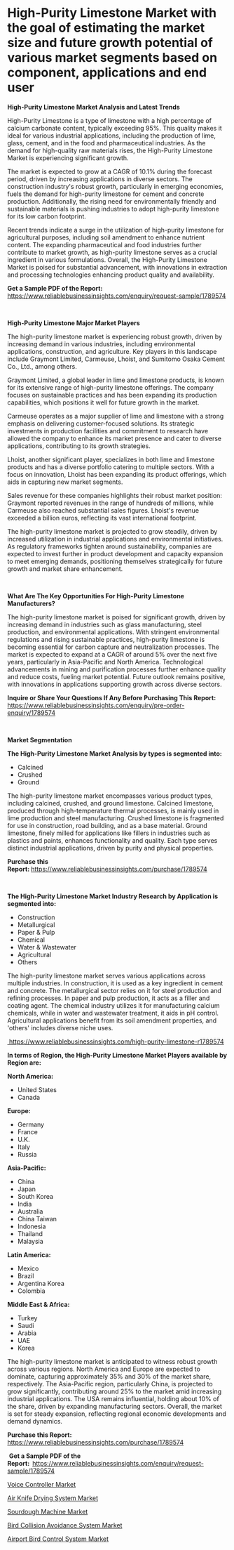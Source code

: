 <p><h1>High-Purity Limestone Market with the goal of estimating the market size and future growth potential of various market segments based on component, applications and end user</h1></p><p><strong>High-Purity Limestone Market Analysis and Latest Trends</strong></p>
<p><p>High-Purity Limestone is a type of limestone with a high percentage of calcium carbonate content, typically exceeding 95%. This quality makes it ideal for various industrial applications, including the production of lime, glass, cement, and in the food and pharmaceutical industries. As the demand for high-quality raw materials rises, the High-Purity Limestone Market is experiencing significant growth.</p><p>The market is expected to grow at a CAGR of 10.1% during the forecast period, driven by increasing applications in diverse sectors. The construction industry's robust growth, particularly in emerging economies, fuels the demand for high-purity limestone for cement and concrete production. Additionally, the rising need for environmentally friendly and sustainable materials is pushing industries to adopt high-purity limestone for its low carbon footprint.</p><p>Recent trends indicate a surge in the utilization of high-purity limestone for agricultural purposes, including soil amendment to enhance nutrient content. The expanding pharmaceutical and food industries further contribute to market growth, as high-purity limestone serves as a crucial ingredient in various formulations. Overall, the High-Purity Limestone Market is poised for substantial advancement, with innovations in extraction and processing technologies enhancing product quality and availability.</p></p>
<p><strong>Get a Sample PDF of the Report:&nbsp;</strong> <a href="https://www.reliablebusinessinsights.com/enquiry/request-sample/1789574?utm_campaign=3116&utm_medium=2&utm_source=Github&utm_content=ia&utm_term=25032025&utm_id=high-purity-limestone">https://www.reliablebusinessinsights.com/enquiry/request-sample/1789574</a></p>
<p>&nbsp;</p>
<p><strong>High-Purity Limestone Major Market Players</strong></p>
<p><p>The high-purity limestone market is experiencing robust growth, driven by increasing demand in various industries, including environmental applications, construction, and agriculture. Key players in this landscape include Graymont Limited, Carmeuse, Lhoist, and Sumitomo Osaka Cement Co., Ltd., among others.</p><p>Graymont Limited, a global leader in lime and limestone products, is known for its extensive range of high-purity limestone offerings. The company focuses on sustainable practices and has been expanding its production capabilities, which positions it well for future growth in the market.</p><p>Carmeuse operates as a major supplier of lime and limestone with a strong emphasis on delivering customer-focused solutions. Its strategic investments in production facilities and commitment to research have allowed the company to enhance its market presence and cater to diverse applications, contributing to its growth strategies.</p><p>Lhoist, another significant player, specializes in both lime and limestone products and has a diverse portfolio catering to multiple sectors. With a focus on innovation, Lhoist has been expanding its product offerings, which aids in capturing new market segments.</p><p>Sales revenue for these companies highlights their robust market position: Graymont reported revenues in the range of hundreds of millions, while Carmeuse also reached substantial sales figures. Lhoist's revenue exceeded a billion euros, reflecting its vast international footprint. </p><p>The high-purity limestone market is projected to grow steadily, driven by increased utilization in industrial applications and environmental initiatives. As regulatory frameworks tighten around sustainability, companies are expected to invest further in product development and capacity expansion to meet emerging demands, positioning themselves strategically for future growth and market share enhancement.</p></p>
<p>&nbsp;</p>
<p><strong>What Are The Key Opportunities For High-Purity Limestone Manufacturers?</strong></p>
<p><p>The high-purity limestone market is poised for significant growth, driven by increasing demand in industries such as glass manufacturing, steel production, and environmental applications. With stringent environmental regulations and rising sustainable practices, high-purity limestone is becoming essential for carbon capture and neutralization processes. The market is expected to expand at a CAGR of around 5% over the next five years, particularly in Asia-Pacific and North America. Technological advancements in mining and purification processes further enhance quality and reduce costs, fueling market potential. Future outlook remains positive, with innovations in applications supporting growth across diverse sectors.</p></p>
<p><strong>Inquire or Share Your Questions If Any Before Purchasing This Report:</strong> <a href="https://www.reliablebusinessinsights.com/enquiry/pre-order-enquiry/1789574?utm_campaign=3116&utm_medium=2&utm_source=Github&utm_content=ia&utm_term=25032025&utm_id=high-purity-limestone">https://www.reliablebusinessinsights.com/enquiry/pre-order-enquiry/1789574</a></p>
<p>&nbsp;</p>
<p><strong>Market Segmentation</strong></p>
<p><strong>The High-Purity Limestone Market Analysis by types is segmented into:</strong></p>
<p><ul><li>Calcined</li><li>Crushed</li><li>Ground</li></ul></p>
<p><p>The high-purity limestone market encompasses various product types, including calcined, crushed, and ground limestone. Calcined limestone, produced through high-temperature thermal processes, is mainly used in lime production and steel manufacturing. Crushed limestone is fragmented for use in construction, road building, and as a base material. Ground limestone, finely milled for applications like fillers in industries such as plastics and paints, enhances functionality and quality. Each type serves distinct industrial applications, driven by purity and physical properties.</p></p>
<p><strong>Purchase this Report:&nbsp;</strong><a href="https://www.reliablebusinessinsights.com/purchase/1789574?utm_campaign=3116&utm_medium=2&utm_source=Github&utm_content=ia&utm_term=25032025&utm_id=high-purity-limestone">https://www.reliablebusinessinsights.com/purchase/1789574</a></p>
<p>&nbsp;</p>
<p><strong>The High-Purity Limestone Market Industry Research by Application is segmented into:</strong></p>
<p><ul><li>Construction</li><li>Metallurgical</li><li>Paper & Pulp</li><li>Chemical</li><li>Water & Wastewater</li><li>Agricultural</li><li>Others</li></ul></p>
<p><p>The high-purity limestone market serves various applications across multiple industries. In construction, it is used as a key ingredient in cement and concrete. The metallurgical sector relies on it for steel production and refining processes. In paper and pulp production, it acts as a filler and coating agent. The chemical industry utilizes it for manufacturing calcium chemicals, while in water and wastewater treatment, it aids in pH control. Agricultural applications benefit from its soil amendment properties, and 'others' includes diverse niche uses.</p></p>
<p><a href="https://www.reliablebusinessinsights.com/high-purity-limestone-r1789574?utm_campaign=3116&utm_medium=2&utm_source=Github&utm_content=ia&utm_term=25032025&utm_id=high-purity-limestone">&nbsp;https://www.reliablebusinessinsights.com/high-purity-limestone-r1789574</a></p>
<p><strong>In terms of Region, the High-Purity Limestone Market Players available by Region are:</strong></p>
<p>
    <p> <strong> North America: </strong>
        <ul>
            <li>United States</li>
            <li>Canada</li>
        </ul>
        </p> 
    <p> <strong> Europe: </strong>
        <ul>
            <li>Germany</li>
            <li>France</li>
            <li>U.K.</li>
            <li>Italy</li>
            <li>Russia</li>
        </ul>
        </p> 
    <p> <strong> Asia-Pacific: </strong>
        <ul>
            <li>China</li>
            <li>Japan</li>
            <li>South Korea</li>
            <li>India</li>
            <li>Australia</li>
            <li>China Taiwan</li>
            <li>Indonesia</li>
            <li>Thailand</li>
            <li>Malaysia</li>
        </ul>
        </p> 
    <p> <strong> Latin America: </strong>
        <ul>
            <li>Mexico</li>
            <li>Brazil</li>
            <li>Argentina Korea</li>
            <li>Colombia</li>
        </ul>
        </p> 
    <p> <strong> Middle East & Africa: </strong>
        <ul>
            <li>Turkey</li>
            <li>Saudi</li>
            <li>Arabia</li>
            <li>UAE</li>
            <li>Korea</li>
        </ul>
    </p>
    </p>
<p><p>The high-purity limestone market is anticipated to witness robust growth across various regions. North America and Europe are expected to dominate, capturing approximately 35% and 30% of the market share, respectively. The Asia-Pacific region, particularly China, is projected to grow significantly, contributing around 25% to the market amid increasing industrial applications. The USA remains influential, holding about 10% of the share, driven by expanding manufacturing sectors. Overall, the market is set for steady expansion, reflecting regional economic developments and demand dynamics.</p></p>
<p><strong>Purchase this Report: </strong><a href="https://www.reliablebusinessinsights.com/purchase/1789574?utm_campaign=3116&utm_medium=2&utm_source=Github&utm_content=ia&utm_term=25032025&utm_id=high-purity-limestone">https://www.reliablebusinessinsights.com/purchase/1789574</a></p>
<p>&nbsp;<strong>Get a Sample PDF of the Report:&nbsp;&nbsp;</strong><a href="https://www.reliablebusinessinsights.com/enquiry/request-sample/1789574?utm_campaign=3116&utm_medium=2&utm_source=Github&utm_content=ia&utm_term=25032025&utm_id=high-purity-limestone">https://www.reliablebusinessinsights.com/enquiry/request-sample/1789574</a></p>
<p><strong></strong></p>
<p><p><a href="https://www.linkedin.com/pulse/voice-controller-market-analysis-report-2025-2032-projected-y7h2f?utm_campaign=3116&utm_medium=2&utm_source=Github&utm_content=ia&utm_term=25032025&utm_id=high-purity-limestone">Voice Controller Market</a></p><p><a href="https://www.linkedin.com/pulse/air-knife-drying-system-market-analysis-global-opportunities-oqdmf?utm_campaign=3116&utm_medium=2&utm_source=Github&utm_content=ia&utm_term=25032025&utm_id=high-purity-limestone">Air Knife Drying System Market</a></p><p><a href="https://www.linkedin.com/pulse/sourdough-machine-market-growth-expected-142-cagr-from-2025-ytfdf?utm_campaign=3116&utm_medium=2&utm_source=Github&utm_content=ia&utm_term=25032025&utm_id=high-purity-limestone">Sourdough Machine Market</a></p><p><a href="https://www.linkedin.com/pulse/market-dynamics-trends-in-depth-look-bird-collision-avoidance-zkwpf?utm_campaign=3116&utm_medium=2&utm_source=Github&utm_content=ia&utm_term=25032025&utm_id=high-purity-limestone">Bird Collision Avoidance System Market</a></p><p><a href="https://www.linkedin.com/pulse/future-outlook-airport-bird-control-system-market-20252032-yvzvf?utm_campaign=3116&utm_medium=2&utm_source=Github&utm_content=ia&utm_term=25032025&utm_id=high-purity-limestone">Airport Bird Control System Market</a></p></p>